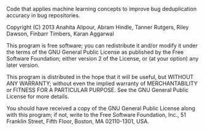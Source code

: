 Code that applies machine learning concepts to improve bug deduplication accuracy in bug repositories.

Copyright (C) 2013 Anahita Alipour, Abram Hindle, Tanner Rutgers, Riley Dawson, Finbarr Timbers, Karan Aggarwal

This program is free software; you can redistribute it and/or modify it under the terms of the GNU General Public License as published by the Free Software Foundation; either version 2 of the License, or (at your option) any later version.

This program is distributed in the hope that it will be useful, but WITHOUT ANY WARRANTY; without even the implied warranty of MERCHANTABILITY or FITNESS FOR A PARTICULAR PURPOSE. See the GNU General Public License for more details.

You should have received a copy of the GNU General Public License along with this program; if not, write to the Free Software Foundation, Inc., 51 Franklin Street, Fifth Floor, Boston, MA 02110-1301, USA.
